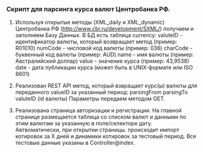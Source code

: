 <h3>Скрипт для парсинга курса валют Центробанка РФ.</h3>

1. Используя открытые методы (XML_daily и XML_dynamic) Центробанка РФ (http://www.cbr.ru/development/SXML/)
получаем и заполняем Базу Данных.
В БД есть таблица currency:
valuteID - идентификатор валюты, который возвращает метод (пример: R01010)
numCode -  числовой код валюты (пример: 036)
сharCode - буквенный код валюты (пример: AUD)
name - имя валюты (пример: Австралийский доллар)
value - значение курса (пример: 43,9538)
date - дата публикации курса (может быть в UNIX-формате или ISO 8601)


2. Реализован REST API метод, который взвращает курс(ы) валюты для переданного valueID за указанный период:
 parsingFrom
 parsingTo
 valuteID (id валюты)
 Параметры передаем методом GET.

3. Реализована страница авторизации и регистрации.
На главной странице размещается таблица со списком валют и данными по этим валютам за указанную в поле/селекторе дату.
Автвоматически, при открытии страницы. происходит импорт котировок за Х дней и динамики котировок за тестовый период.
Все тестовые данные указаны в Controller@index.

